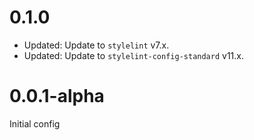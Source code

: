 # 0.1.0

* Updated: Update to `stylelint` v7.x.
* Updated: Update to `stylelint-config-standard` v11.x.

# 0.0.1-alpha

Initial config
